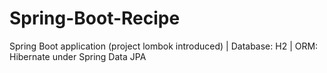 # Spring-Boot-Recipe
Spring Boot application (project lombok introduced) | 
Database: H2 | 
ORM: Hibernate under Spring Data JPA
